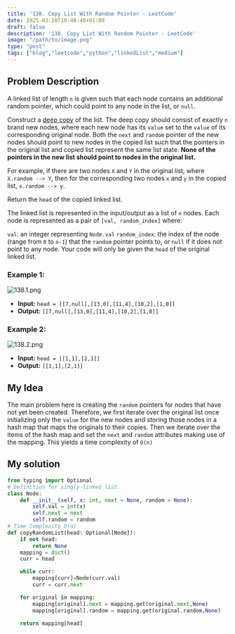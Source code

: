 ```yaml
---
title: '138. Copy List With Random Pointer - LeetCode'
date: 2025-03-28T10:48:48+01:00
draft: false
description: '138. Copy List With Random Pointer - LeetCode'
image: "/path/to/image.png"
type: "post"
tags: ["blog","leetcode","python","linkedList","medium"]
---
```

## Problem Description

A linked list of length `n` is given such that each node contains an additional random pointer, which could point to any node in the list, or `null`.

Construct a [deep copy](https://en.wikipedia.org/wiki/Object_copying#Deep_copy) of the list. The deep copy should consist of exactly `n` brand new nodes, where each new node has its `value` set to the `value` of its corresponding original node. Both the `next` and `random` pointer of the new nodes should point to new nodes in the copied list such that the pointers in the original list and copied list represent the same list state. **None of the pointers in the new list should point to nodes in the original list.**

For example, if there are two nodes `X` and `Y` in the original list, where `X.random --> Y`, then for the corresponding two nodes `x` and `y` in the copied list, `x.random --> y`.

Return the `head` of the copied linked list.

The linked list is represented in the input/output as a list of `n` nodes. Each node is represented as a pair of `[val, random_index]` where:

`val`: an integer representing `Node.val`
`random_index`: the index of the node (range from `0` to `n-1`) that the `random` pointer points to, or `null` if it does not point to any node.
Your code will only be given the `head` of the original linked list.

### Example 1:
![138.1.png](/images/138.1.png)
* **Input:** `head = [[7,null],[13,0],[11,4],[10,2],[1,0]]`
* **Output:** `[[7,null],[13,0],[11,4],[10,2],[1,0]]`
### Example 2:
![138.2.png](/images/138.2.png)
* **Input:** `head = [[1,1],[2,1]]`
* **Output:** `[[1,1],[2,1]]`

## My Idea

The main problem here is creating the `random` pointers for nodes that have not yet been created. Therefore, we first iterate over the original list once initializing only the `value` for the new nodes and storing those nodes in a hash map that maps the originals to their copies. Then we iterate over the items of the hash map and set the `next` and `random` attributes making use of the mapping. This yields a time complexity of `O(n)`

## My solution
```python
from typing import Optional
# Definition for singly-linked list.
class Node:
    def __init__(self, x: int, next = None, random = None):
        self.val = int(x)
        self.next = next
        self.random = random
# Time Complexity O(n)
def copyRandomList(head: Optional[Node]):
    if not head:
        return None
    mapping = dict()
    curr = head

    while curr:
        mapping[curr]=Node(curr.val)
        curr = curr.next

    for original in mapping:
        mapping[original].next = mapping.get(original.next,None)
        mapping[original].random = mapping.get(original.random,None)

    return mapping[head]
```
